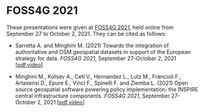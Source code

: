 # FOSS4G 2021
These presentations were given at [FOSS4G 2021](https://2021.foss4g.org), held online from September 27 to October 2, 2021. They can be cited as follows:

* Sarretta A. and Minghini M. (2021) Towards the integration of authoritative and OSM geospatial datasets in support of the European strategy for data. _FOSS4G 2021_, September 27-October 2, 2021 [[pdf](FOSS4G-2021_Integration-OSM.pdf),[video](https://www.youtube.com/watch?v=hQA7do5n0Oo)]

* Minghini M., Kotsev A., Cetl V., Hernandez L., Lutz M., Francioli F., Artasensi D., Epure E., Vinci F., Spinelli F. and Ziemba L. (2021) Open source geospatial software powering policy implementation: the INSPIRE central infrastructure components. _FOSS4G 2021_, September 27-October 2, 2021 [[pdf](FOSS4G-2021_INSPIRE-components.pdf),[video](https://www.youtube.com/watch?v=S1mYSb5DGs8)]
